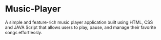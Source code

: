 # Music-Player
A simple and feature-rich music player application built using HTML, CSS and JAVA Script that allows users to play, pause, and manage their favorite songs effortlessly.
